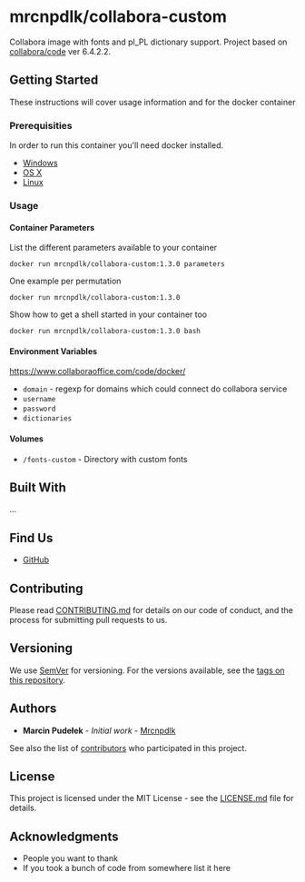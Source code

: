 # mrcnpdlk/collabora-custom

Collabora image with fonts and pl_PL dictionary support.
Project based on [collabora/code](https://hub.docker.com/r/collabora/code) ver 6.4.2.2.

## Getting Started

These instructions will cover usage information and for the docker container 

### Prerequisities


In order to run this container you'll need docker installed.

* [Windows](https://docs.docker.com/windows/started)
* [OS X](https://docs.docker.com/mac/started/)
* [Linux](https://docs.docker.com/linux/started/)

### Usage

#### Container Parameters

List the different parameters available to your container

```shell
docker run mrcnpdlk/collabora-custom:1.3.0 parameters
```

One example per permutation 

```shell
docker run mrcnpdlk/collabora-custom:1.3.0
```

Show how to get a shell started in your container too

```shell
docker run mrcnpdlk/collabora-custom:1.3.0 bash
```

#### Environment Variables
https://www.collaboraoffice.com/code/docker/

* `domain` - regexp for domains which could connect do collabora service
* `username`
* `password`
* `dictionaries`

#### Volumes

* `/fonts-custom` - Directory with custom fonts


## Built With

...

## Find Us

* [GitHub](hhttps://github.com/mrcnpdlk/collabora-custom)

## Contributing

Please read [CONTRIBUTING.md](CONTRIBUTING.md) for details on our code of conduct, and the process for submitting pull requests to us.

## Versioning

We use [SemVer](http://semver.org/) for versioning. For the versions available, see the 
[tags on this repository](https://github.com/mrcnpdlk/collabora-custom/releases). 

## Authors

* **Marcin Pudełek** - *Initial work* - [Mrcnpdlk](https://github.com/mrcnpdlk)

See also the list of [contributors](https://github.com/mrcnpdlk/collabora-custom/graphs/contributors) who 
participated in this project.

## License

This project is licensed under the MIT License - see the [LICENSE.md](LICENSE.md) file for details.

## Acknowledgments

* People you want to thank
* If you took a bunch of code from somewhere list it here
